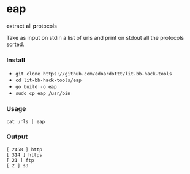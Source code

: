 # eap

**e**xtract **a**ll **p**rotocols

Take as input on stdin a list of urls and print on stdout all the protocols sorted. 

### Install

- `git clone https://github.com/edoardottt/lit-bb-hack-tools`
- `cd lit-bb-hack-tools/eap`
- `go build -o eap`
- `sudo cp eap /usr/bin`

### Usage

`cat urls | eap`

### Output

```
[ 2458 ] http
[ 314 ] https
[ 21 ] ftp
[ 2 ] s3
```

